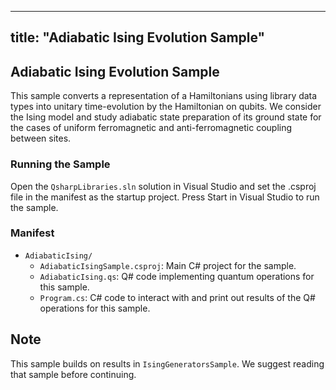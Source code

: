 ﻿

---
title: "Adiabatic Ising Evolution Sample"
---

## Adiabatic Ising Evolution Sample ##

This sample converts a representation of a Hamiltonians using library data types into unitary time-evolution by the Hamiltonian on qubits. We consider the Ising model and study adiabatic state preparation of its ground state for the cases of uniform ferromagnetic and anti-ferromagnetic coupling between sites.

### Running the Sample ###

Open the `QsharpLibraries.sln` solution in Visual Studio and set the .csproj file in the manifest as the startup project.
Press Start in Visual Studio to run the sample.

### Manifest ###

- `AdiabaticIsing/`
  - `AdiabaticIsingSample.csproj`: Main C# project for the sample.
  - `AdiabaticIsing.qs`: Q# code implementing quantum operations for this sample.
  - `Program.cs`: C# code to interact with and print out results of the Q# operations for this sample.

## Note ##

This sample builds on results in `IsingGeneratorsSample`.
We suggest reading that sample before continuing.